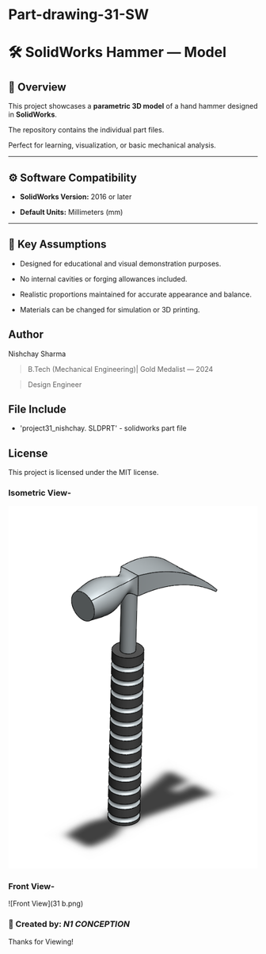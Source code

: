 # Part-drawing-31-SW



# 🛠️ SolidWorks Hammer — Model

## 📘 Overview

This project showcases a **parametric 3D model** of a hand hammer designed in **SolidWorks**. 
 
The repository contains the individual part files.

Perfect for learning, visualization, or basic mechanical analysis.

---

## ⚙️ Software Compatibility

- **SolidWorks Version:** 2016 or later 
 
- **Default Units:** Millimeters (mm)  

---


## 🧠 Key Assumptions

- Designed for educational and visual demonstration purposes. 
 
- No internal cavities or forging allowances included.  

- Realistic proportions maintained for accurate appearance and balance.
  
- Materials can be changed for simulation or 3D printing.  





## Author

Nishchay Sharma

>B.Tech (Mechanical Engineering)| Gold Medalist — 2024

>Design Engineer



## File Include
- 'project31_nishchay.  SLDPRT' -
solidworks part file

## License
This project is licensed under the MIT license.


### Isometric View-
![Isometric View](31.png)

### Front View-
![Front View](31 b.png)


### 📌 Created by: *N1 CONCEPTION*

Thanks for Viewing!